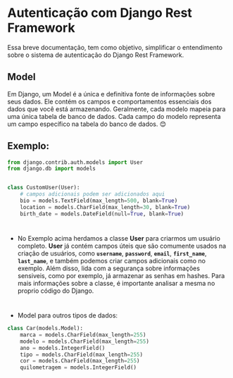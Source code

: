 
# Autenticação com Django Rest Framework

Essa breve documentação, tem como objetivo, simplificar o entendimento sobre o sistema de autenticação do Django Rest Framework.


## Model

Em Django, um Model é a única e definitiva fonte de informações sobre seus dados. Ele contém os campos e comportamentos essenciais dos dados que você está armazenando. Geralmente, cada modelo mapeia para uma única tabela de banco de dados. Cada campo do modelo representa um campo específico na tabela do banco de dados. 😊




## Exemplo:

```python
from django.contrib.auth.models import User
from django.db import models


class CustomUser(User):
    # campos adicionais podem ser adicionados aqui
    bio = models.TextField(max_length=500, blank=True)
    location = models.CharField(max_length=30, blank=True)
    birth_date = models.DateField(null=True, blank=True)

```
#
- No Exemplo acima herdamos a classe **User** para criarmos um usuário completo. **User** já contém campos úteis que são comumente usados na criação de usuários, como **`username`**, **`password`**, **`email`**, **`first_name`**, **`last_name`**, e também podemos criar campos adicionais como no exemplo. Além disso, lida com a segurança sobre informações sensiveis, como por exemplo, já armazenar as senhas em hashes. Para mais informações sobre a classe, é importante analisar a mesma no proprio código do Django.
#
- Model para outros tipos de dados:
```python
class Car(models.Model):
    marca = models.CharField(max_length=255)
    modelo = models.CharField(max_length=255)
    ano = models.IntegerField()
    tipo = models.CharField(max_length=255)
    cor = models.CharField(max_length=255)
    quilometragem = models.IntegerField()
```